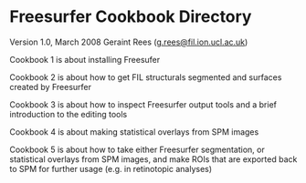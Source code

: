 # Freesurfer Cookbook Directory

Version 1.0, March 2008
Geraint Rees (g.rees@fil.ion.ucl.ac.uk)

Cookbook 1	is about installing Freesufer

Cookbook 2 	is about how to get FIL structurals segmented and surfaces created by Freesurfer

Cookbook 3	is about how to inspect Freesurfer output tools and a brief introduction to the editing tools

Cookbook 4	is about making statistical overlays from SPM images

Cookbook 5	is about how to take either Freesurfer segmentation, or statistical overlays from SPM images, and make ROIs that are exported back to SPM for further usage (e.g. in retinotopic analyses)
